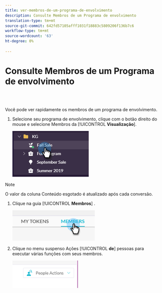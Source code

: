 ```yaml
---
title: ver-membros-de-um-programa-de-envolvimento
description: Consulte Membros de um Programa de envolvimento
translation-type: tm+mt
source-git-commit: 642fd57105afff1031f18883c5809206f136b7c6
workflow-type: tm+mt
source-wordcount: '63'
ht-degree: 0%

---
```



# Consulte Membros de um Programa de envolvimento

<br> 

Você pode ver rapidamente os membros de um programa de envolvimento.

1. Selecione seu programa de envolvimento, clique com o botão direito do mouse e selecione Membros da [!UICONTROL **Visualização**].

   ![Imagem Um](/help/sky/assets/engagement-programs/see-members-of-an-engagement-program/see-members-of-an-engagement-program-1.png)

>[!NOTE]
>
>O valor da coluna Conteúdo  esgotado é atualizado após cada conversão.

1. Clique na guia [!UICONTROL **Membros**] .

   ![Imagem dois](/help/sky/assets/engagement-programs/see-members-of-an-engagement-program/see-members-of-an-engagement-program-2.png)

1. Clique no menu suspenso Ações [!UICONTROL **de**] pessoas para executar várias funções com seus membros.

   ![Imagem Três](/help/sky/assets/engagement-programs/see-members-of-an-engagement-program/see-members-of-an-engagement-program-3.png)
